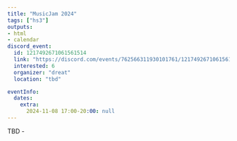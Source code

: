 ```yaml
---
title: "MusicJam 2024"
tags: ["hs3"]
outputs:
- html
- calendar
discord_event:
  id: 1217492671061561514
  link: "https://discord.com/events/762566311930101761/1217492671061561514"
  interested: 6
  organizer: "dreat"
  location: "tbd"

eventInfo:
  dates:
    extra:
      2024-11-08 17:00-20:00: null
---
```

TBD -
